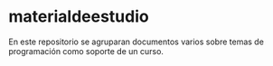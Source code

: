 # materialdeestudio

En este repositorio se agruparan documentos varios sobre temas de programación como soporte de un curso.
